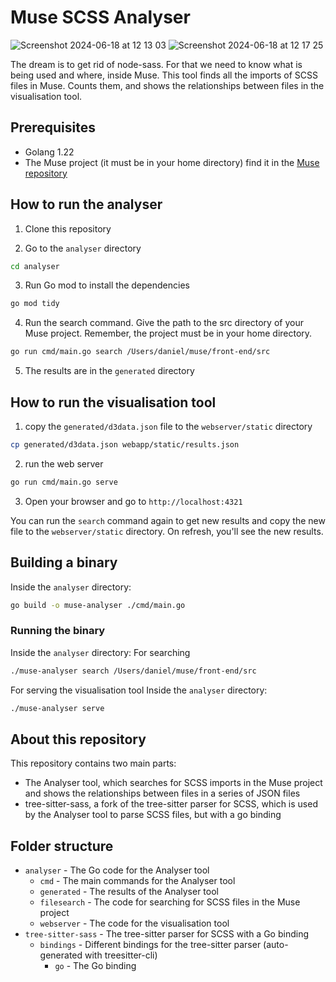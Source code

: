 # Muse SCSS Analyser
![Screenshot 2024-06-18 at 12 13 03](https://github.com/IndependentIP/muse-scss-analyser/assets/83584112/96266861-3ea5-4eaf-a741-929073ace965)
![Screenshot 2024-06-18 at 12 17 25](https://github.com/IndependentIP/muse-scss-analyser/assets/83584112/4cae0989-4a84-4d59-bd3c-ea449a74ad2f)

The dream is to get rid of node-sass. For that we need to know what is being used and where, inside Muse.
This tool finds all the imports of SCSS files in Muse. Counts them, and shows the relationships between files in the visualisation tool.

## Prerequisites
- Golang 1.22
- The Muse project (it must be in your home directory) find it in the [Muse repository](https://github.com/IndependentIP/muse)

## How to run the analyser
1. Clone this repository

2. Go to the `analyser` directory
```bash
cd analyser
```

3. Run Go mod to install the dependencies
```bash
go mod tidy
```

4. Run the search command. Give the path to the src directory of your Muse project. Remember, the project must be in your home directory.
```bash
go run cmd/main.go search /Users/daniel/muse/front-end/src
```

5. The results are in the `generated` directory

## How to run the visualisation tool
1. copy the  `generated/d3data.json` file to the `webserver/static` directory
```bash
cp generated/d3data.json webapp/static/results.json
```

2. run the web server
```bash
go run cmd/main.go serve
```

3. Open your browser and go to `http://localhost:4321`

You can run the `search` command again to get new results and copy the new file to the `webserver/static` directory. On refresh, you'll see the new results.

## Building a binary
Inside the `analyser` directory:
```bash
go build -o muse-analyser ./cmd/main.go
```

###  Running the binary
Inside the `analyser` directory:
For searching
```bash
./muse-analyser search /Users/daniel/muse/front-end/src
```

For serving the visualisation tool
Inside the `analyser` directory:
```bash
./muse-analyser serve
```

## About this repository
This repository contains two main parts:
- The Analyser tool, which searches for SCSS imports in the Muse project and shows the relationships between files in a series of JSON files
- tree-sitter-sass, a fork of the tree-sitter parser for SCSS, which is used by the Analyser tool to parse SCSS files, but with a go binding

## Folder structure
- `analyser` - The Go code for the Analyser tool
  - `cmd` - The main commands for the Analyser tool
  - `generated` - The results of the Analyser tool
  - `filesearch` - The code for searching for SCSS files in the Muse project
  - `webserver` - The code for the visualisation tool
- `tree-sitter-sass` - The tree-sitter parser for SCSS with a Go binding
  - `bindings` - Different bindings for the tree-sitter parser (auto-generated with treesitter-cli)
    - `go` - The Go binding















